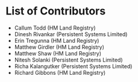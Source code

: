 # List of Contributors

* Callum Todd (HM Land Registry)
* Dinesh Rivankar (Persistent Systems Limited)
* Erin Tregunna (HM Land Registry)
* Matthew Girdler (HM Land Registry)
* Matthew Shaw (HM Land Registry)
* Nitesh Solanki (Persistent Systems Limited)
* Richa Kalangutker (Persistent Systems Limited)
* Richard Gibbons (HM Land Registry)